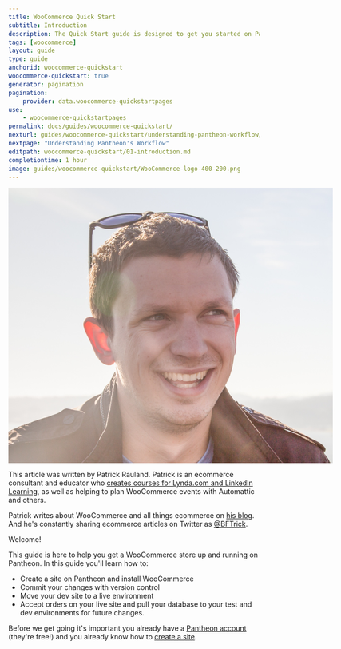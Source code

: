 ```yaml
---
title: WooCommerce Quick Start
subtitle: Introduction
description: The Quick Start guide is designed to get you started on Pantheon.
tags: [woocommerce]
layout: guide
type: guide
anchorid: woocommerce-quickstart
woocommerce-quickstart: true
generator: pagination
pagination:
    provider: data.woocommerce-quickstartpages
use:
    - woocommerce-quickstartpages
permalink: docs/guides/woocommerce-quickstart/
nexturl: guides/woocommerce-quickstart/understanding-pantheon-workflow/
nextpage: "Understanding Pantheon's Workflow"
editpath: woocommerce-quickstart/01-introduction.md
completiontime: 1 hour
image: guides/woocommerce-quickstart/WooCommerce-logo-400-200.png
---
```


<p style="text-align:center;">
    <img align="center" src="/source/docs/assets/images/guides/woocommerce-quickstart/Patrick-Rauland-headshot.jpg" style="max-width:650px;" alt="Patrick Rauland">
</p>

This article was written by Patrick Rauland. Patrick is an ecommerce consultant and educator who [creates courses for Lynda.com and LinkedIn Learning](https://www.linkedin.com/learning/instructors/patrick-rauland?u=2125562), as well as helping to plan WooCommerce events with Automattic and others.

Patrick writes about WooCommerce and all things ecommerce on [his blog](https://www.speakinginbytes.com/). And he's constantly sharing ecommerce articles on Twitter as [@BFTrick](https://twitter.com/BFTrick).

Welcome!

This guide is here to help you get a WooCommerce store up and running on Pantheon. In this guide you'll learn how to:

* Create a site on Pantheon and install WooCommerce
* Commit your changes with version control
* Move your dev site to a live environment
* Accept orders on your live site and pull your database to your test and dev environments for future changes.

Before we get going it's important you already have a <a href="https://pantheon.io/register" target="_blank">Pantheon account <span class="glyphicons glyphicons-new-window-alt"></span></a> (they're free!) and you already know how to [create a site](/docs/guides/quickstart/create-new-site/).